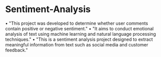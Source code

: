 # Sentiment-Analysis

• "This project was developed to determine whether user comments contain positive or negative sentiment."
• "It aims to conduct emotional analysis of text using machine learning and natural language processing techniques."
• "This is a sentiment analysis project designed to extract meaningful information from text such as social media and customer feedback." 
